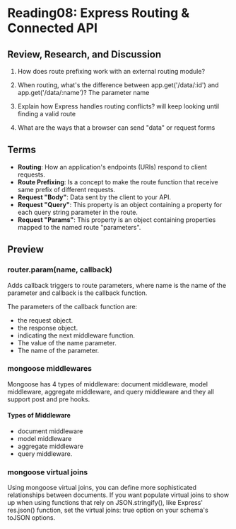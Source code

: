 # Reading08: Express Routing & Connected API

## Review, Research, and Discussion

1. How does route prefixing work with an external routing module?

2. When routing, what's the difference between app.get('/data/:id') and app.get('/data/:name')?
   The parameter name
3. Explain how Express handles routing conflicts?
   will keep looking until finding a valid route
4. What are the ways that a browser can send "data" or request
   forms

## Terms

- **Routing**: How an application's endpoints (URIs) respond to client requests.
- **Route Prefixing**: Is a concept to make the route function that receive same prefix of different requests.
- **Request "Body"**: Data sent by the client to your API.
- **Request "Query"**: This property is an object containing a property for each query string parameter in the route.
- **Request "Params"**: This property is an object containing properties mapped to the named route "parameters".

## Preview

### router.param(name, callback)

Adds callback triggers to route parameters, where name is the name of the parameter and callback is the callback function.

The parameters of the callback function are:

- the request object.
- the response object.
- indicating the next middleware function.
- The value of the name parameter.
- The name of the parameter.

### mongoose middlewares

Mongoose has 4 types of middleware: document middleware, model middleware, aggregate middleware, and query middleware and they all support post and pre hooks.

#### Types of Middleware

- document middleware
- model middleware
- aggregate middleware
- query middleware.

### mongoose virtual joins

Using mongoose virtual joins, you can define more sophisticated relationships between documents.
If you want populate virtual joins to show up when using functions that rely on JSON.stringify(), like Express' res.json() function, set the virtual joins: true option on your schema's toJSON options.
